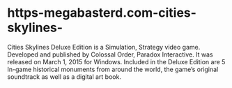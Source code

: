 # https-megabasterd.com-cities-skylines-
Cities Skylines Deluxe Edition is a Simulation, Strategy video game. Developed and published by Colossal Order, Paradox Interactive. It was released on March 1, 2015 for Windows. Included in the Deluxe Edition are 5 In-game historical monuments from around the world, the game’s original soundtrack as well as a digital art book.
